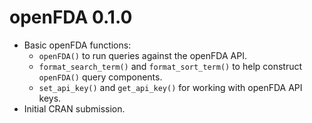 # openFDA 0.1.0

* Basic openFDA functions:
  * `openFDA()` to run queries against the openFDA API.
  * `format_search_term()` and `format_sort_term()` to help construct
    `openFDA()` query components.
  * `set_api_key()` and `get_api_key()` for working with openFDA API keys.
* Initial CRAN submission.
